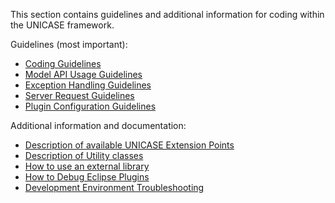 This section contains guidelines and additional information for coding within the UNICASE framework.

Guidelines (most important):

  * [Coding Guidelines](Coding_Guidelines.md)
  * [Model API Usage Guidelines](Model_API_Usage_Guidelines.md)
  * [Exception Handling Guidelines](Exception_Handling_Guidelines.md)
  * [Server Request Guidelines](Server_Request_Guidelines.md)
  * [Plugin Configuration Guidelines](PluginConfiguration.md)

Additional information and documentation:

  * [Description of available UNICASE Extension Points](ExtensionPoints.md)
  * [Description of Utility classes](Utility_Classes.md)
  * [How to use an external library](Use_External_Library.md)
  * [How to Debug Eclipse Plugins](Debug_Eclipse_Plugin.md)
  * [Development Environment Troubleshooting](Deployement_Environment_Troubleshooting.md)